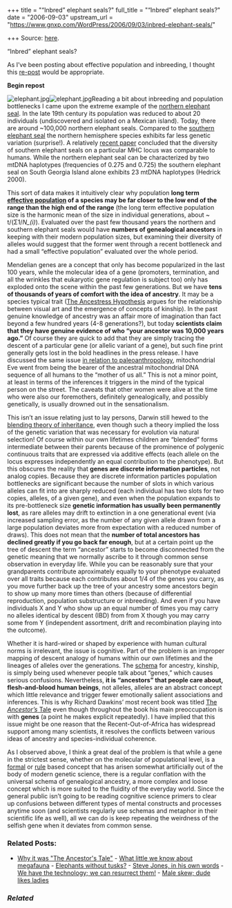 +++
title = "“Inbred” elephant seals?"
full_title = "“Inbred” elephant seals?"
date = "2006-09-03"
upstream_url = "https://www.gnxp.com/WordPress/2006/09/03/inbred-elephant-seals/"

+++
Source: [here](https://www.gnxp.com/WordPress/2006/09/03/inbred-elephant-seals/).

“Inbred” elephant seals?

As I’ve been posting about effective population and inbreeding, I thought this [re-post](https://www.gnxp.com/MT2/archives/003962.html) would be appropriate.

**Begin repost**

![elephant.jpg](https://i0.wp.com/blogs.discovermagazine.com/gnxp/files/2006/09/elephant.jpg?resize=250%2C194)![elephant.jpg](https://i0.wp.com/blogs.discovermagazine.com/gnxp/files/2006/09/elephant.jpg?resize=250%2C194)Reading a bit about inbreeding and population bottlenecks I came upon the extreme example of the [northern elephant seal](http://www.sealexperience.com/). In the late 19th century its population was reduced to about 20 individuals (undiscovered and isolated on a Mexican island). Today, there are around \~100,000 northern elephant seals. Compared to the [southern elephant seal](http://www.pinnipeds.org/species/selephnt.htm) the northern hemisphere species exhibits far less genetic variation (surprise!). A relatively [recent paper](http://mbe.oupjournals.org/cgi/reprint/16/5/611) concluded that the diversity of southern elephant seals on a particular MHC locus was comparable to humans. While the northern elephant seal can be characterized by two mtDNA haplotypes (frequencies of 0.275 and 0.725) the southern elephant seal on South Georgia Island alone exhibits 23 mtDNA haplotypes (Hedrick 2000).

This sort of data makes it intuitively clear why population **long term [effective population](https://www.gnxp.com/MT2/archives/002018.html) of a species may be far closer to the low end of the range than the high end of the range** (the long term effective population size is the harmonic mean of the size in individual generations, about \~ t/(Σ1/*N_(i)*). Evaluated over the past few thousand years the northern and southern elephant seals would have **numbers of genealogical ancestors** in keeping with their modern population sizes, but examining their diversity of alleles would suggest that the former went through a recent bottleneck and had a small “effective population” evaluated over the whole period.

Mendelian genes are a concept that only has become popularized in the last 100 years, while the molecular idea of a gene (promoters, termination, and all the wrinkles that eukaryotic gene regulation is subject too) only has exploded onto the scene within the past few generations. But we have **tens of thousands of years of comfort with the idea of ancestry**. It may be a species typical trait ([The Ancestress Hypothesis](https://www.amazon.com/exec/obidos/ASIN/0813531314/geneexpressio-20/102-3972032-6983341) argues for the relationship between visual art and the emergence of concepts of kinship). In the past genuine knowledge of ancestry was an affair more of imagination than fact beyond a few hundred years (4-8 generations?), but today **scientists claim that they have genuine evidence of who “your ancestor was 10,000 years ago.”** Of course they are quick to add that they are simply tracing the descent of a particular gene (or allelic variant of a gene), but such fine print generally gets lost in the bold headlines in the press release. I have discussed the same issue [in relation to paleoanthropology](https://www.gnxp.com/MT2/archives/003935.html), mitochondrial Eve went from being the bearer of the ancestral mitochondrial DNA sequence of all humans to the “mother of us all.” This is not a minor point, at least in terms of the inferences it triggers in the mind of the typical person on the street. The caveats that other women were alive at the time who were also our foremothers, definitely genealogically, and possibly genetically, is usually drowned out in the sensationalism.

This isn’t an issue relating just to lay persons, Darwin still hewed to the [blending theory of inheritance](http://www.sirinet.net/%7Ejgjohnso/apbio11.html), even though such a theory implied the loss of the genetic variation that was necessary for evolution via natural selection! Of course within our own lifetimes children are “blended” forms intermediate between their parents because of the prominence of polygenic continuous traits that are expressed via additive effects (each allele on the locus expresses independently an equal contribution to the phenotype). But this obscures the reality that **genes are discrete information particles**, not analog copies. Because they are discrete information particles population bottlenecks are significant because the number of slots in which various alleles can fit into are sharply reduced (each individual has two slots for two copies, alleles, of a given gene), and even when the population expands to its pre-bottleneck size **genetic information has usually been permanently lost**, as rare alleles may drift to extinction in a one generational event (via increased sampling error, as the number of any given allele drawn from a large population deviates more from expectation with a reduced number of draws). This does not mean that the **number of total ancestors has declined greatly if you go back far enough**, but at a certain point up the tree of descent the term “ancestor” starts to become disconnected from the genetic meaning that we normally ascribe to it through common sense observation in everyday life. While you can be reasonably sure that your grandparents contribute aproximately equally to your phenotype evaluated over all traits because each contributes about 1/4 of the genes you carry, as you move further back up the tree of your ancestry some ancestors begin to show up many more times than others (because of differential reproduction, population substructure or inbreeding). And even if you have individuals X and Y who show up an equal number of times you may carry no alleles identical by descent (IBD) from from X though you may carry some from Y (independent assortment, drift and recombination playing into the outcome).

Whether it is hard-wired or shaped by experience with human cultural norms is irrelevant, the issue is cognitive. Part of the problem is an improper mapping of descent analogy of humans within our own lifetimes and the lineages of alleles over the generations. The [schema](http://www.absoluteastronomy.com/encyclopedia/s/sc/schema_%28psychology%29.htm) for ancestry, kinship, is simply being used whenever people talk about “genes,” which causes serious confusions. Nevertheless, **it is “ancestors” that people care about, flesh-and-blood human beings**, not alleles, alleles are an abstract concept which little relevance and trigger fewer emotionally salient associations and inferences. This is why Richard Dawkins’ most recent book was titled [The *Ancestor’s* Tale](https://www.amazon.com/exec/obidos/ASIN/0618005838/geneexpressio-20/102-3972032-6983341?creative=327641&camp=14573&link_code=as1) even though throughout the book his main preoccupation is with **genes** (a point he makes explicit repeatedly). I have implied that this issue might be one reason that the Recent-Out-of-Africa has widespread support among many scientists, it resolves the conflicts between various ideas of ancestry and species-individual coherence.

As I observed above, I think a great deal of the problem is that while a gene in the strictest sense, whether on the molecular of populational level, is a [formal](http://plato.stanford.edu/entries/cognitive-science/#4.1) or [rule](http://plato.stanford.edu/entries/cognitive-science/#4.1) based concept that has arisen somewhat artificially out of the body of modern genetic science, there is a regular conflation with the universal schema of genealogical ancestry, a more complex and loose concept which is more suited to the fluidity of the everyday world. Since the general public isn’t going to be reading cognitive science primers to clear up confusions between different types of mental constructs and processes anytime soon (and scientists regularly use schemas and metaphor in their scientific life as well), all we can do is keep repeating the weirdness of the selfish gene when it deviates from common sense.

### Related Posts:

- [Why it was "The Ancestor's
  Tale"](https://www.gnxp.com/WordPress/2005/05/09/why-it-was-the-ancestor-s-tale/) - [What little we know about
  megafauna](https://www.gnxp.com/WordPress/2016/09/16/what-little-we-know-about-megafauna/) - [Elephants without
  tusks?](https://www.gnxp.com/WordPress/2013/03/31/elephants-without-tusk/) - [Steve Jones, in his own
  words](https://www.gnxp.com/WordPress/2008/10/14/steve-jones-in-his-own-words/) - [We have the technology; we can resurrect
  them!](https://www.gnxp.com/WordPress/2008/11/20/we-have-the-technology-we-can-resurrect-them/) - [Male skew; dude likes
  ladies](https://www.gnxp.com/WordPress/2008/09/26/male-skew-dude-likes-ladies/)

### *Related*

[](https://www.addtoany.com/add_to/facebook?linkurl=https%3A%2F%2Fwww.gnxp.com%2FWordPress%2F2006%2F09%2F03%2Finbred-elephant-seals%2F&linkname=%E2%80%9CInbred%E2%80%9D%20elephant%20seals%3F "Facebook")[](https://www.addtoany.com/add_to/twitter?linkurl=https%3A%2F%2Fwww.gnxp.com%2FWordPress%2F2006%2F09%2F03%2Finbred-elephant-seals%2F&linkname=%E2%80%9CInbred%E2%80%9D%20elephant%20seals%3F "Twitter")[](https://www.addtoany.com/add_to/email?linkurl=https%3A%2F%2Fwww.gnxp.com%2FWordPress%2F2006%2F09%2F03%2Finbred-elephant-seals%2F&linkname=%E2%80%9CInbred%E2%80%9D%20elephant%20seals%3F "Email")[](https://www.addtoany.com/share)
